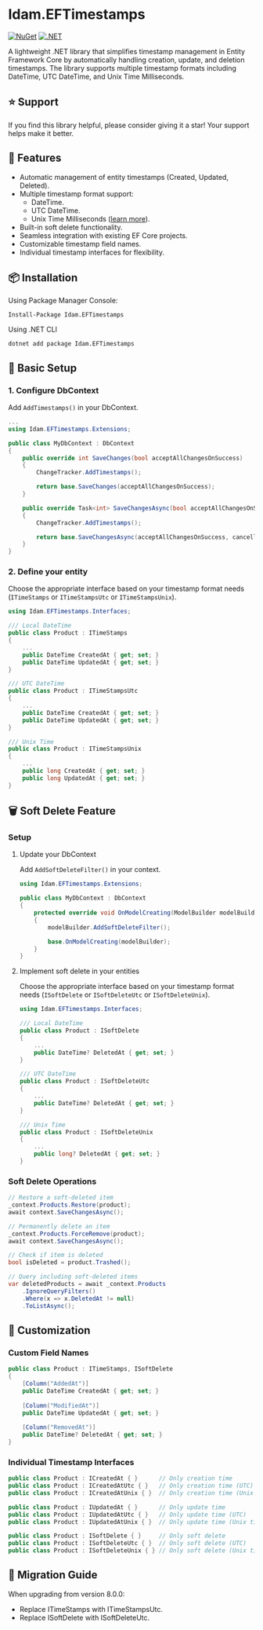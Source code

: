 # Idam.EFTimestamps

[![NuGet](https://img.shields.io/nuget/v/Idam.EFTimestamps.svg)](https://www.nuget.org/packages/Idam.EFTimestamps) [![.NET](https://github.com/ronnygunawan/RG.RazorMail/actions/workflows/CI.yml/badge.svg)](https://github.com/idamachmadfaizin/Idam.EFTimestamps/actions/workflows/test.yml)

A lightweight .NET library that simplifies timestamp management in Entity Framework Core by automatically handling creation, update, and deletion timestamps. The library supports multiple timestamp formats including DateTime, UTC DateTime, and Unix Time Milliseconds.

## :star: Support

If you find this library helpful, please consider giving it a star! Your support helps make it better.

## :rocket: Features

- Automatic management of entity timestamps (Created, Updated, Deleted).
- Multiple timestamp format support:
  - DateTime.
  - UTC DateTime.
  - Unix Time Milliseconds ([learn more](https://learn.microsoft.com/en-us/dotnet/api/system.datetimeoffset.tounixtimemilliseconds)).
- Built-in soft delete functionality.
- Seamless integration with existing EF Core projects.
- Customizable timestamp field names.
- Individual timestamp interfaces for flexibility.

## :package: Installation

Using Package Manager Console:
```shell
Install-Package Idam.EFTimestamps
```

Using .NET CLI
```shell
dotnet add package Idam.EFTimestamps
```

## :wrench: Basic Setup

### 1. Configure DbContext

Add `AddTimestamps()` in your DbContext.

```csharp
...
using Idam.EFTimestamps.Extensions;

public class MyDbContext : DbContext
{
    public override int SaveChanges(bool acceptAllChangesOnSuccess)
    {
        ChangeTracker.AddTimestamps();

        return base.SaveChanges(acceptAllChangesOnSuccess);
    }

    public override Task<int> SaveChangesAsync(bool acceptAllChangesOnSuccess, CancellationToken cancellationToken = default)
    {
        ChangeTracker.AddTimestamps();

        return base.SaveChangesAsync(acceptAllChangesOnSuccess, cancellationToken);
    }
}
```

### 2. Define your entity 

Choose the appropriate interface based on your timestamp format needs (`ITimeStamps` or `ITimeStampsUtc` or `ITimeStampsUnix`).

```csharp
using Idam.EFTimestamps.Interfaces;

/// Local DateTime
public class Product : ITimeStamps
{
    ...
    public DateTime CreatedAt { get; set; }
    public DateTime UpdatedAt { get; set; }
}

/// UTC DateTime
public class Product : ITimeStampsUtc
{
    ...
    public DateTime CreatedAt { get; set; }
    public DateTime UpdatedAt { get; set; }
}

/// Unix Time
public class Product : ITimeStampsUnix
{
    ...
    public long CreatedAt { get; set; }
    public long UpdatedAt { get; set; }
}
```

## :wastebasket: Soft Delete Feature

### Setup

1. Update your DbContext 

   Add `AddSoftDeleteFilter()` in your context.

    ```csharp
    using Idam.EFTimestamps.Extensions;

    public class MyDbContext : DbContext
    {
        protected override void OnModelCreating(ModelBuilder modelBuilder)
        {
            modelBuilder.AddSoftDeleteFilter();

            base.OnModelCreating(modelBuilder);
        }
    }
    ```

2. Implement soft delete in your entities

   Choose the appropriate interface based on your timestamp format needs (`ISoftDelete` or `ISoftDeleteUtc` or `ISoftDeleteUnix`).

    ```csharp
    using Idam.EFTimestamps.Interfaces;

    /// Local DateTime
    public class Product : ISoftDelete
    {
        ...
        public DateTime? DeletedAt { get; set; }
    }
    
    /// UTC DateTime
    public class Product : ISoftDeleteUtc
    {
        ...
        public DateTime? DeletedAt { get; set; }
    }

    /// Unix Time
    public class Product : ISoftDeleteUnix
    {
        ...
        public long? DeletedAt { get; set; }
    }
    ```

### Soft Delete Operations

```csharp
// Restore a soft-deleted item
_context.Products.Restore(product);
await context.SaveChangesAsync();

// Permanently delete an item
_context.Products.ForceRemove(product);
await context.SaveChangesAsync();

// Check if item is deleted
bool isDeleted = product.Trashed();

// Query including soft-deleted items
var deletedProducts = await _context.Products
    .IgnoreQueryFilters()
    .Where(x => x.DeletedAt != null)
    .ToListAsync();
```

## :art: Customization

### Custom Field Names

```csharp
public class Product : ITimeStamps, ISoftDelete
{
    [Column("AddedAt")]
    public DateTime CreatedAt { get; set; }
    
    [Column("ModifiedAt")]
    public DateTime UpdatedAt { get; set; }
    
    [Column("RemovedAt")]
    public DateTime? DeletedAt { get; set; }
}
```

### Individual Timestamp Interfaces

```csharp
public class Product : ICreatedAt { }      // Only creation time
public class Product : ICreatedAtUtc { }   // Only creation time (UTC)
public class Product : ICreatedAtUnix { }  // Only creation time (Unix time)

public class Product : IUpdatedAt { }      // Only update time
public class Product : IUpdatedAtUtc { }   // Only update time (UTC)
public class Product : IUpdatedAtUnix { }  // Only update time (Unix time)

public class Product : ISoftDelete { }     // Only soft delete
public class Product : ISoftDeleteUtc { }  // Only soft delete (UTC)
public class Product : ISoftDeleteUnix { } // Only soft delete (Unix time)
```

## :arrows_counterclockwise: Migration Guide

When upgrading from version 8.0.0:
- Replace ITimeStamps with ITimeStampsUtc. 
- Replace ISoftDelete with ISoftDeleteUtc.
